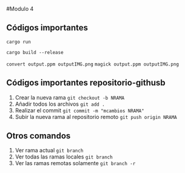 #Modulo 4 

## Códigos importantes
```cargo run```

```cargo build --release```

```convert output.ppm outputIMG.png```
```magick output.ppm outputIMG.png```

## Códigos importantes repositorio-githusb
1. Crear la nueva rama
```git checkout -b NRAMA```
2. Añadir todos los archivos
```git add .```
3. Realizar el commit
```git commit -m "mcambios NRAMA"```
4. Subir la nueva rama al repositorio remoto
```git push origin NRAMA```


## Otros comandos
1. Ver rama actual
```git branch```
2. Ver todas las ramas locales
```git branch```
3. Ver las ramas remotas solamente
```git branch -r```